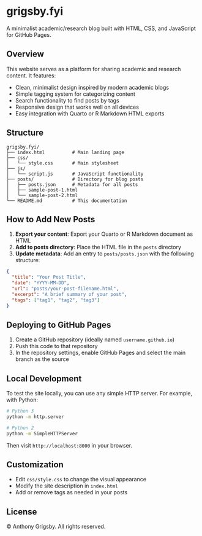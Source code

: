 # grigsby.fyi

A minimalist academic/research blog built with HTML, CSS, and JavaScript for GitHub Pages.

## Overview

This website serves as a platform for sharing academic and research content. It features:

- Clean, minimalist design inspired by modern academic blogs
- Simple tagging system for categorizing content
- Search functionality to find posts by tags
- Responsive design that works well on all devices
- Easy integration with Quarto or R Markdown HTML exports

## Structure

```
grigsby.fyi/
├── index.html          # Main landing page
├── css/
│   └── style.css       # Main stylesheet
├── js/
│   └── script.js       # JavaScript functionality
├── posts/              # Directory for blog posts
│   ├── posts.json      # Metadata for all posts
│   ├── sample-post-1.html
│   └── sample-post-2.html
└── README.md           # This documentation
```

## How to Add New Posts

1. **Export your content**: Export your Quarto or R Markdown document as HTML
2. **Add to posts directory**: Place the HTML file in the `posts` directory
3. **Update metadata**: Add an entry to `posts/posts.json` with the following structure:

```json
{
  "title": "Your Post Title",
  "date": "YYYY-MM-DD",
  "url": "posts/your-post-filename.html",
  "excerpt": "A brief summary of your post",
  "tags": ["tag1", "tag2", "tag3"]
}
```

## Deploying to GitHub Pages

1. Create a GitHub repository (ideally named `username.github.io`)
2. Push this code to that repository
3. In the repository settings, enable GitHub Pages and select the main branch as the source

## Local Development

To test the site locally, you can use any simple HTTP server. For example, with Python:

```bash
# Python 3
python -m http.server

# Python 2
python -m SimpleHTTPServer
```

Then visit `http://localhost:8000` in your browser.

## Customization

- Edit `css/style.css` to change the visual appearance
- Modify the site description in `index.html`
- Add or remove tags as needed in your posts

## License

© Anthony Grigsby. All rights reserved.
